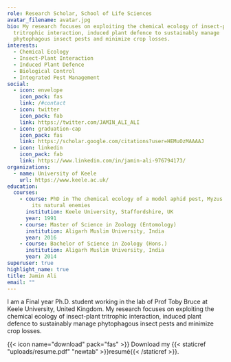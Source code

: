 ```yaml
---
role: Research Scholar, School of Life Sciences
avatar_filename: avatar.jpg
bio: My research focuses on exploiting the chemical ecology of insect-plant
  tritrophic interaction, induced plant defence to sustainably manage
  phytophagous insect pests and minimize crop losses.
interests:
  - Chemical Ecology
  - Insect-Plant Interaction
  - Induced Plant Defence
  - Biological Control
  - Integrated Pest Management
social:
  - icon: envelope
    icon_pack: fas
    link: /#contact
  - icon: twitter
    icon_pack: fab
    link: https://twitter.com/JAMIN_ALI_ALI
  - icon: graduation-cap
    icon_pack: fas
    link: https://scholar.google.com/citations?user=HEMuOzMAAAAJ
  - icon: linkedin
    icon_pack: fab
    link: https://www.linkedin.com/in/jamin-ali-976794173/
organizations:
  - name: University of Keele
    url: https://www.keele.ac.uk/
education:
  courses:
    - course: PhD in The chemical ecology of a model aphid pest, Myzus persicae, and
        its natural enemies
      institution: Keele University, Staffordshire, UK
      year: 1991
    - course: Master of Science in Zoology (Entomology)
      institution: Aligarh Muslim University, India
      year: 2016
    - course: Bachelor of Science in Zoology (Hons.)
      institution: Aligarh Muslim University, India
      year: 2014
superuser: true
highlight_name: true
title: Jamin Ali
email: ""
---
```

I am a Final year Ph.D. student working in the lab of Prof Toby Bruce at Keele University, United Kingdom. My research focuses on exploiting the chemical ecology of insect-plant tritrophic interaction, induced plant defence to sustainably manage phytophagous insect pests and minimize crop losses.

{{< icon name="download" pack="fas" >}} Download my {{< staticref "uploads/resume.pdf" "newtab" >}}resumé{{< /staticref >}}.
